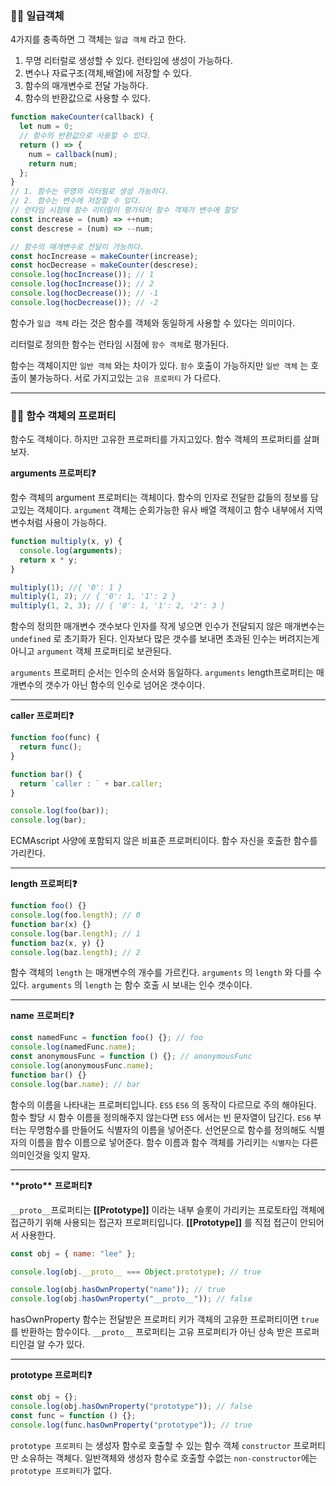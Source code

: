 ### 🧑‍🎓 일급객체

4가지를 충족하면 그 객체는 `일급 객체` 라고 한다.

1. 무명 리터럴로 생성할 수 있다. 런타임에 생성이 가능하다.
2. 변수나 자료구조(객체,배열)에 저장할 수 있다.
3. 함수의 매개변수로 전달 가능하다.
4. 함수의 반환값으로 사용할 수 있다.

```jsx
function makeCounter(callback) {
  let num = 0;
  // 함수의 반환값으로 사용할 수 있다.
  return () => {
    num = callback(num);
    return num;
  };
}
// 1. 함수는 무영의 리터럴로 생성 가능하다.
// 2. 함수는 변수에 저장할 수 있다.
// 런타임 시점에 함수 리터럴이 평가되어 함수 객체가 변수에 할당
const increase = (num) => ++num;
const descrese = (num) => --num;

// 함수의 매개변수로 전달이 가능하다.
const hocIncrease = makeCounter(increase);
const hocDecrease = makeCounter(descrese);
console.log(hocIncrease()); // 1
console.log(hocIncrease()); // 2
console.log(hocDecrease()); // -1
console.log(hocDecrease()); // -2
```

함수가 `일급 객체` 라는 것은 함수를 객체와 동일하게 사용할 수 있다는 의미이다.

리터럴로 정의한 함수는 런타임 시점에 `함수 객체`로 평가된다.

함수는 객체이지만 `일반 객체` 와는 차이가 있다. `함수` 호출이 가능하지만 `일반 객체` 는 호출이 불가능하다. 서로 가지고있는 `고유 프로퍼티` 가 다르다.

---

### 🧑‍🎓 함수 객체의 프로퍼티

함수도 객체이다. 하지만 고유한 프로퍼티를 가지고있다. 함수 객체의 프로퍼티를 살펴보자.

**arguments 프로퍼티❓**

함수 객체의 argument 프로퍼티는 객체이다. 함수의 인자로 전달한 값들의 정보를 담고있는 객체이다. `argument` 객체는 순회가능한 유사 배열 객체이고 함수 내부에서 지역 변수처럼 사용이 가능하다.

```jsx
function multiply(x, y) {
  console.log(arguments);
  return x * y;
}

multiply(1); //{ '0': 1 }
multiply(1, 2); // { '0': 1, '1': 2 }
multiply(1, 2, 3); // { '0': 1, '1': 2, '2': 3 }
```

함수의 정의한 매개변수 갯수보다 인자를 작게 넣으면 인수가 전달되지 않은 매개변수는 `undefined` 로 초기화가 된다. 인자보다 많은 갯수를 보내면 초과된 인수는 버려지는게 아니고 `argument` 객체 프로퍼티로 보관된다.

`arguments` 프로퍼티 순서는 인수의 순서와 동일하다. `arguments` length프로퍼티는 매개변수의 갯수가 아닌 함수의 인수로 넘어온 갯수이다.

---

**caller 프로퍼티❓**

```jsx
function foo(func) {
  return func();
}

function bar() {
  return `caller : ` + bar.caller;
}

console.log(foo(bar));
console.log(bar);
```

ECMAscript 사양에 포함되지 않은 비표준 프로퍼티이다. 함수 자신을 호출한 함수를 가리킨다.

---

**length 프로퍼티❓**

```jsx
function foo() {}
console.log(foo.length); // 0
function bar(x) {}
console.log(bar.length); // 1
function baz(x, y) {}
console.log(baz.length); // 2
```

함수 객체의 `length` 는 매개변수의 개수를 가르킨다. `arguments` 의 `length` 와 다를 수 있다. `arguments` 의 `length` 는 함수 호출 시 보내는 인수 갯수이다.

---

**name** **프로퍼티❓**

```jsx
const namedFunc = function foo() {}; // foo
console.log(namedFunc.name);
const anonymousFunc = function () {}; // anonymousFunc
console.log(anonymousFunc.name);
function bar() {}
console.log(bar.name); // bar
```

함수의 이름을 나타내는 프로퍼티입니다. `ES5` `ES6` 의 동작이 다르므로 주의 해야된다. 함수 할당 시 함수 이름을 정의해주지 않는다면 `ES5` 에서는 빈 문자열이 담긴다. `ES6` 부터는 무명함수를 만들어도 식별자의 이름을 넣어준다. 선언문으로 함수를 정의해도 식별자의 이름을 함수 이름으로 넣어준다. 함수 이름과 함수 객체를 가리키는 `식별자`는 다른 의미인것을 잊지 말자.

---

\***\*proto\*\*** **프로퍼티❓**

`__proto__`프로퍼티는 **[[Prototype]]** 이라는 내부 슬롯이 가리키는 프로토타입 객체에 접근하기 위해 사용되는 접근자 프로퍼티입니다. **[[Prototype]]** 를 직접 접근이 안되어서 사용한다.

```jsx
const obj = { name: "lee" };

console.log(obj.__proto__ === Object.prototype); // true

console.log(obj.hasOwnProperty("name")); // true
console.log(obj.hasOwnProperty("__proto__")); // false
```

hasOwnProperty 함수는 전달받은 프로퍼티 키가 객체의 고유한 프로퍼티이면 `true` 를 반환하는 함수이다. `__proto__` 프로퍼티는 고유 프로퍼티가 아닌 상속 받은 프로퍼티인걸 알 수가 있다.

---

**prototype 프로퍼티❓**

```jsx
const obj = {};
console.log(obj.hasOwnProperty("prototype")); // false
const func = function () {};
console.log(func.hasOwnProperty("prototype")); // true
```

`prototype 프로퍼티` 는 생성자 함수로 호출할 수 있는 함수 객체 `constructor` 프로퍼티만 소유하는 객체다. 일반객체와 생성자 함수로 호출할 수없는 `non-constructor`에는 `prototype 프로퍼티`가 없다.

